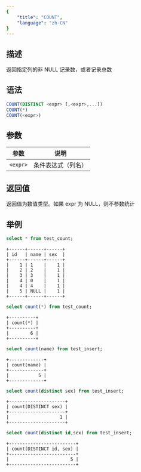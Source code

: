 ```yaml
---
{
    "title": "COUNT",
    "language": "zh-CN"
}
---
```


<!-- 
Licensed to the Apache Software Foundation (ASF) under one
or more contributor license agreements.  See the NOTICE file
distributed with this work for additional information
regarding copyright ownership.  The ASF licenses this file
to you under the Apache License, Version 2.0 (the
"License"); you may not use this file except in compliance
with the License.  You may obtain a copy of the License at

  http://www.apache.org/licenses/LICENSE-2.0

Unless required by applicable law or agreed to in writing,
software distributed under the License is distributed on an
"AS IS" BASIS, WITHOUT WARRANTIES OR CONDITIONS OF ANY
KIND, either express or implied.  See the License for the
specific language governing permissions and limitations
under the License.
-->

## 描述

返回指定列的非 NULL 记录数，或者记录总数

## 语法

```sql
COUNT(DISTINCT <expr> [,<expr>,...])
COUNT(*)
COUNT(<expr>)
```

## 参数

| 参数 | 说明 |
| -- | -- |
| `<expr>` | 条件表达式（列名） |

## 返回值

返回值为数值类型。如果 expr 为 NULL，则不参数统计

## 举例

```sql
select * from test_count;
```

```text
+------+------+------+
| id   | name | sex  |
+------+------+------+
|    1 | 1    |    1 |
|    2 | 2    |    1 |
|    3 | 3    |    1 |
|    4 | 0    |    1 |
|    4 | 4    |    1 |
|    5 | NULL |    1 |
+------+------+------+
```

```sql
select count(*) from test_count;
```

```text
+----------+
| count(*) |
+----------+
|        6 |
+----------+
```

```sql
select count(name) from test_insert;
```

```text
+-------------+
| count(name) |
+-------------+
|           5 |
+-------------+
```

```sql
select count(distinct sex) from test_insert;
```

```text
+---------------------+
| count(DISTINCT sex) |
+---------------------+
|                   1 |
+---------------------+
```

```sql
select count(distinct id,sex) from test_insert;
```

```text
+-------------------------+
| count(DISTINCT id, sex) |
+-------------------------+
|                       5 |
+-------------------------+
```

